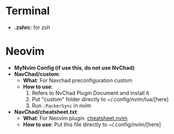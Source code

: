 # Terminal
* **.zshrc**: for zsh

# Neovim
* **MyNvim Config (if use this, do not use NvChad)**	
* **NavChad/custom**: 
  * **What**: For Navchad preconfiguration custom 
  * **How to use**: 
    1. Refers to NvChad Plugin Document and install it
    2. Put "custom" folder directly to ~/.config/nvim/lua/[here]
    3. Run ```:PackerSync``` in nvim
* **NavChad/cheatsheet.txt**:
  * **What**: For Neovim plugin: [cheatsheet.nvim](https://github.com/sudormrfbin/cheatsheet.nvim)
  * **How to use**: Put this file directly to ~/.config/nvim/[here]
